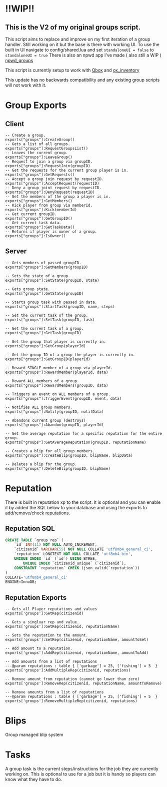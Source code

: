# !!WIP!!
## This is the V2 of my original groups script.

This script aims to replace and improve on my first iteration of a group handler.
Still working on it but the base is there with working UI.
To use the built in UI navigate to config/shared.lua and set `standaloneUI = false` to `standaloneUI = true`
There is also an npwd app I've made ( also still a WIP ) [npwd_groups](https://github.com/darktrovx/npwd_groups)

This script is currently setup to work with [Qbox](https://github.com/Qbox-project) and [ox_inventory](https://github.com/overextended/ox_inventory)

This update has no backwards compatibility and any existing group scripts will not work with it.

# Group Exports

## Client

```
-- Create a group.
exports["groups"]:CreateGroup()
-- Gets a list of all groups.
exports["groups"]:RequestGroupsList()
-- Leaves the current group.
exports["groups"]:LeaveGroup()
-- Request to join a group via groupID.
exports["groups"]:RequestJoin(groupID)
-- Get the requests for the current group player is in.
exports["groups"]:GetRequests()
-- Accept a group join request by requestID.
exports["groups"]:AcceptRequest(requestID)
-- Deny a group joint request by requestID.
exports["groups"]:DenyRequest(requestID)
-- Get the members of the group a player is in.
exports["groups"]:GetMembers()
-- Kick player from group via memberId.
exports["groups"]:Kick(memberId)
-- Get current groupID.
exports["groups"]:GetGroupID()
-- Get current task data.
exports["groups"]:GetTaskData()
-- Returns if player is owner of a group.
exports["groups"]:IsOwner()
```

## Server

```
-- Gets members of passed groupID.
exports["groups"]:GetMembers(groupID)

-- Sets the state of a group.
exports["groups"]:SetState(groupID, state)

-- Gets group state.
exports["groups"]:GetState(groupID)

-- Starts group task with passed in data.
exports["groups"]:StartTask(groupID, name, steps)

-- Set the current task of the group.
exports["groups"]:SetTask(groupID, task)

-- Get the current task of a group.
exports["groups"]:GetTask(groupID)

-- Get the group that player is currently in.
exports["groups"]:GetGroup(playerId)

-- Get the group ID of a group the player is currently in.
exports["groups"]:GetGroupID(playerId)

-- Reward SINGLE member of a group via playerId.
exports["groups"]:RewardMember(playerId, data)

-- Reward ALL members of a group.
exports["groups"]:RewardMembers(groupID, data)

-- Triggers an event on ALL members of a group.
exports["groups"]:TriggerEvent(groupID, event, data)

-- Notifies ALL group members.
exports["groups"]:Notify(groupID, notifData)

-- Abandons current group (destroys)
exports["groups"]:Abandon(groupID, playerId)

-- Get the average reputation for a specific reputation for the entire group.
exports["groups"]:GetAverageReputation(groupID, reputationName)

-- Creates a blip for all group members.
exports["groups"]:CreateBlip(groupID, blipName, blipData)

-- Deletes a blip for the group.
exports["groups"]:DeleteBlip(groupID, blipName)
```


# Reputation
There is built in reputation xp to the script.
It is optional and you can enable it by added the SQL below to your database and using the exports to add/remove/check reputations.

## Reputation SQL
```sql
CREATE TABLE `group_rep` (
	`id` INT(11) NOT NULL AUTO_INCREMENT,
	`citizenid` VARCHAR(55) NOT NULL COLLATE 'utf8mb4_general_ci',
	`reputation` LONGTEXT NOT NULL COLLATE 'utf8mb4_bin',
	UNIQUE INDEX `id` (`id`) USING BTREE,
        UNIQUE INDEX `citizenid_unique` (`citizenid`),
	CONSTRAINT `reputation` CHECK (json_valid(`reputation`))
)
COLLATE='utf8mb4_general_ci'
ENGINE=InnoDB;
```

## Reputation Exports
```
-- Gets all Player reputations and values
exports['groups']:GetRep(citizenid)

-- Gets a singluar rep and value.
exports['groups']:GetRep(citizenid, reputationName)

-- Sets the reputation to the amount.
exports['groups']:SetRep(citizenid, reputationName, amountToSet)

-- Add amount to a reputation.
exports['groups']:AddRep(citizenid, reputationName, amountToAdd)

-- Add amounts from a list of reputations
---@param reputations : table { ['garbage'] = 25, ['fishing'] = 5  }
exports['groups']:AddMultipleRep(citizenid, reputations)

-- Remove amount from reputation (cannot go lower than zero)
exports['groups']:RemoveRep(citizenid, reputationName, amountToRemove)

-- Remove amounts from a list of reputations
---@param reputations : table { ['garbage'] = 25, ['fishing'] = 5  }
exports['groups']:RemoveMultipleRep(citizenid, reputations)
```

# Blips
Group managed blip system

# Tasks
A group task is the current steps/instructions for the job they are currently working on.
This is optional to use for a job but it is handy so players can know what they have to do.
